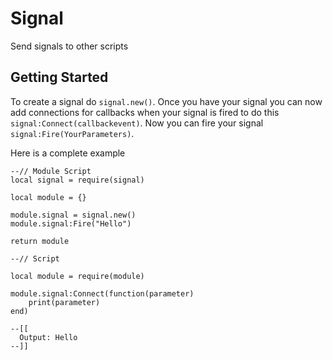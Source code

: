 # Signal
Send signals to other scripts

## Getting Started
To create a signal do ```signal.new()```.
Once you have your signal you can now add connections for callbacks when your signal is fired to do this ```signal:Connect(callbackevent)```.
Now you can fire your signal ```signal:Fire(YourParameters)```.

Here is a complete example
```
--// Module Script
local signal = require(signal)

local module = {}

module.signal = signal.new()
module.signal:Fire("Hello")

return module

--// Script

local module = require(module)

module.signal:Connect(function(parameter)
    print(parameter)
end)

--[[
  Output: Hello
--]]
```